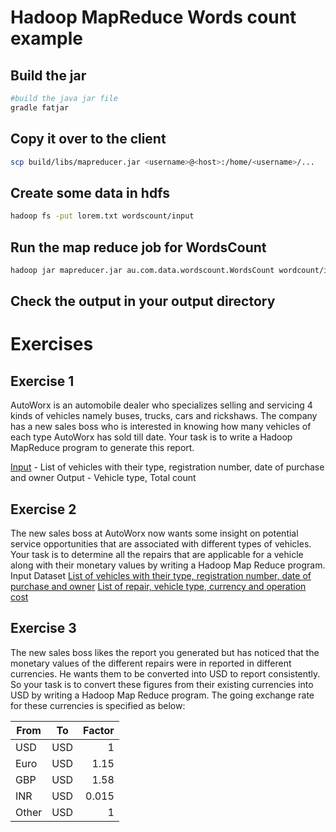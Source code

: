 # Hadoop MapReduce Words count example


## Build the jar
```sh
#build the java jar file
gradle fatjar
```

## Copy it over to the client
```sh
scp build/libs/mapreducer.jar <username>@<host>:/home/<username>/...
```

## Create some data in hdfs
```sh
hadoop fs -put lorem.txt wordscount/input
```

## Run the map reduce job for WordsCount
```sh
hadoop jar mapreducer.jar au.com.data.wordscount.WordsCount wordcount/input wordcount/output
```
## Check the output in your output directory

# Exercises

## Exercise 1
AutoWorx is an automobile dealer who specializes selling and servicing 4 kinds of vehicles namely buses, trucks, cars and rickshaws. The company has a new sales boss who is interested in knowing how many vehicles of each type AutoWorx has sold till date. Your task is to write a Hadoop MapReduce program to generate this report.

[Input](https://github.com/Svetixbot/mapreduce-in-java/blob/master/src/main/resources/VEHICLE_INFO) - List of vehicles with their type, registration number, date of purchase and owner
Output - Vehicle type, Total count

## Exercise 2
The new sales boss at AutoWorx now wants some insight on potential service opportunities that are associated with different types of vehicles. Your task is to determine all the repairs that are applicable for a vehicle along with their monetary values by writing a Hadoop Map Reduce program.
Input Dataset
[List of vehicles with their type, registration number, date of purchase and owner](src/main/resources/VEHICLE_INFO)
[List of repair, vehicle type, currency and operation cost](src/main/resources/REPAIR_IN_DIFFERENT_CURRENCIES)

## Exercise 3
The new sales boss likes the report you generated but has noticed that the monetary values of the different repairs were in reported in different currencies. He wants them to be converted into USD to report consistently. So your task is to convert these figures from their existing currencies into USD by writing a Hadoop Map Reduce program.
The going exchange rate for these currencies is specified as below:

| From        | To           | Factor  |
| ------------- |:-------------:| -----:|
| USD      | USD | 1 |
| Euro      | USD      |  1.15 |
| GBP | USD     |    1.58 |
| INR | USD      |    0.015 |
| Other | USD      |    1 |